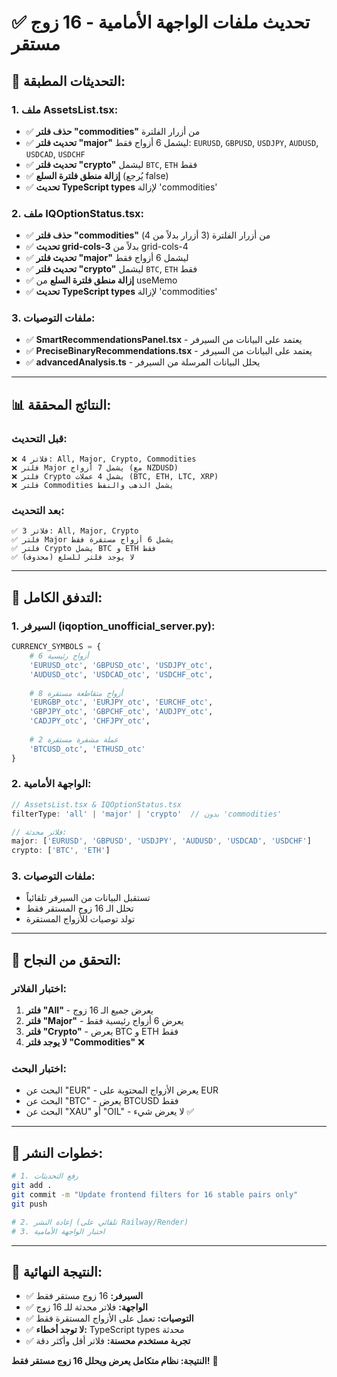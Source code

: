 # ✅ تحديث ملفات الواجهة الأمامية - 16 زوج مستقر

## 🎯 **التحديثات المطبقة:**

### **1. ملف AssetsList.tsx:**
- ✅ **حذف فلتر "commodities"** من أزرار الفلترة
- ✅ **تحديث فلتر "major"** ليشمل 6 أزواج فقط: `EURUSD`, `GBPUSD`, `USDJPY`, `AUDUSD`, `USDCAD`, `USDCHF`
- ✅ **تحديث فلتر "crypto"** ليشمل `BTC`, `ETH` فقط
- ✅ **إزالة منطق فلترة السلع** (يُرجع false)
- ✅ **تحديث TypeScript types** لإزالة 'commodities'

### **2. ملف IQOptionStatus.tsx:**
- ✅ **حذف فلتر "commodities"** من أزرار الفلترة (3 أزرار بدلاً من 4)
- ✅ **تحديث grid-cols-3** بدلاً من grid-cols-4
- ✅ **تحديث فلتر "major"** ليشمل 6 أزواج فقط
- ✅ **تحديث فلتر "crypto"** ليشمل `BTC`, `ETH` فقط
- ✅ **إزالة منطق فلترة السلع** من useMemo
- ✅ **تحديث TypeScript types** لإزالة 'commodities'

### **3. ملفات التوصيات:**
- ✅ **SmartRecommendationsPanel.tsx** - يعتمد على البيانات من السيرفر
- ✅ **PreciseBinaryRecommendations.tsx** - يعتمد على البيانات من السيرفر
- ✅ **advancedAnalysis.ts** - يحلل البيانات المرسلة من السيرفر

---

## 📊 **النتائج المحققة:**

### **قبل التحديث:**
```
❌ 4 فلاتر: All, Major, Crypto, Commodities
❌ فلتر Major يشمل 7 أزواج (مع NZDUSD)
❌ فلتر Crypto يشمل 4 عملات (BTC, ETH, LTC, XRP)
❌ فلتر Commodities يشمل الذهب والنفط
```

### **بعد التحديث:**
```
✅ 3 فلاتر: All, Major, Crypto
✅ فلتر Major يشمل 6 أزواج مستقرة فقط
✅ فلتر Crypto يشمل BTC و ETH فقط
✅ لا يوجد فلتر للسلع (محذوف)
```

---

## 🔄 **التدفق الكامل:**

### **1. السيرفر (iqoption_unofficial_server.py):**
```python
CURRENCY_SYMBOLS = {
    # 6 أزواج رئيسية
    'EURUSD_otc', 'GBPUSD_otc', 'USDJPY_otc', 
    'AUDUSD_otc', 'USDCAD_otc', 'USDCHF_otc',
    
    # 8 أزواج متقاطعة مستقرة
    'EURGBP_otc', 'EURJPY_otc', 'EURCHF_otc',
    'GBPJPY_otc', 'GBPCHF_otc', 'AUDJPY_otc',
    'CADJPY_otc', 'CHFJPY_otc',
    
    # 2 عملة مشفرة مستقرة
    'BTCUSD_otc', 'ETHUSD_otc'
}
```

### **2. الواجهة الأمامية:**
```typescript
// AssetsList.tsx & IQOptionStatus.tsx
filterType: 'all' | 'major' | 'crypto'  // بدون 'commodities'

// فلاتر محدثة:
major: ['EURUSD', 'GBPUSD', 'USDJPY', 'AUDUSD', 'USDCAD', 'USDCHF']
crypto: ['BTC', 'ETH']
```

### **3. ملفات التوصيات:**
- تستقبل البيانات من السيرفر تلقائياً
- تحلل الـ 16 زوج المستقر فقط
- تولد توصيات للأزواج المستقرة

---

## 🎯 **التحقق من النجاح:**

### **اختبار الفلاتر:**
1. **فلتر "All"** - يعرض جميع الـ 16 زوج
2. **فلتر "Major"** - يعرض 6 أزواج رئيسية فقط
3. **فلتر "Crypto"** - يعرض BTC و ETH فقط
4. **لا يوجد فلتر "Commodities"** ❌

### **اختبار البحث:**
- البحث عن "EUR" - يعرض الأزواج المحتوية على EUR
- البحث عن "BTC" - يعرض BTCUSD فقط
- البحث عن "XAU" أو "OIL" - لا يعرض شيء ✅

---

## 🚀 **خطوات النشر:**

```bash
# 1. رفع التحديثات
git add .
git commit -m "Update frontend filters for 16 stable pairs only"
git push

# 2. إعادة النشر (تلقائي على Railway/Render)
# 3. اختبار الواجهة الأمامية
```

---

## 📱 **النتيجة النهائية:**

- ✅ **السيرفر:** 16 زوج مستقر فقط
- ✅ **الواجهة:** فلاتر محدثة للـ 16 زوج
- ✅ **التوصيات:** تعمل على الأزواج المستقرة فقط
- ✅ **لا توجد أخطاء:** TypeScript types محدثة
- ✅ **تجربة مستخدم محسنة:** فلاتر أقل وأكثر دقة

**النتيجة: نظام متكامل يعرض ويحلل 16 زوج مستقر فقط!** 🎯
